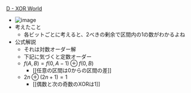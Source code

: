 
[D - XOR World](https://atcoder.jp/contests/abc121/tasks/abc121_d)
- ![image](https://gyazo.com/50b60f8288036da81264d8bbcaa20095/thumb/1000)
- 考えたこと
    - 各ビットごとに考えると、2べきの剰余で区間内の1の数がわかるよね
- 公式解説
    - それは対数オーダー解
    - 下記に気づくと定数オーダー
    - $f(A, B) = f(0, A - 1) \oplus f(0, B)$
        - [[任意の区間は0からの区間の差]]
    - $2n \oplus (2n+1) = 1$
        - [[偶数と次の奇数のXORは1]]
